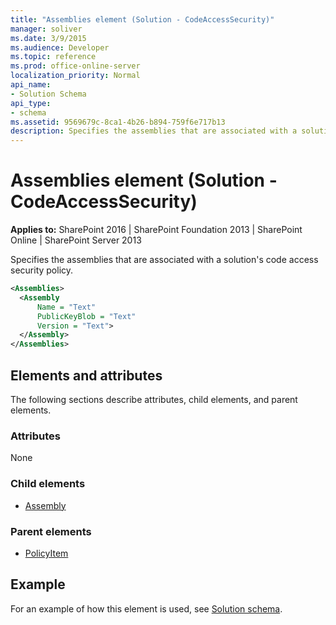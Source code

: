 ```yaml
---
title: "Assemblies element (Solution - CodeAccessSecurity)"
manager: soliver
ms.date: 3/9/2015
ms.audience: Developer
ms.topic: reference
ms.prod: office-online-server
localization_priority: Normal
api_name:
- Solution Schema
api_type:
- schema
ms.assetid: 9569679c-8ca1-4b26-b894-759f6e717b13
description: Specifies the assemblies that are associated with a solution's code access security policy.
---
```


# Assemblies element (Solution - CodeAccessSecurity)

**Applies to:** SharePoint 2016 | SharePoint Foundation 2013 | SharePoint Online | SharePoint Server 2013
  
Specifies the assemblies that are associated with a solution's code access security policy.
  
```XML
<Assemblies>
  <Assembly
      Name = "Text"
      PublicKeyBlob = "Text"
      Version = "Text">
  </Assembly>
</Assemblies>
```

## Elements and attributes

The following sections describe attributes, child elements, and parent elements.

### Attributes

None
   
### Child elements

- [Assembly](assembly-element-solutioncodeaccesssecurity.md)
   
### Parent elements

- [PolicyItem](policyitem-element-solution.md)
   
## Example

For an example of how this element is used, see [Solution schema](solution-schema.md).
  

